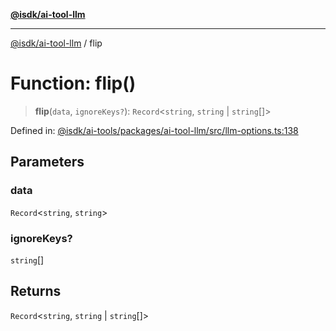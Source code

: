 [**@isdk/ai-tool-llm**](../README.md)

***

[@isdk/ai-tool-llm](../globals.md) / flip

# Function: flip()

> **flip**(`data`, `ignoreKeys?`): `Record`\<`string`, `string` \| `string`[]\>

Defined in: [@isdk/ai-tools/packages/ai-tool-llm/src/llm-options.ts:138](https://github.com/isdk/ai-tool-llm.js/blob/5fb2d6a1dff4fec5f518e0409c4643d47c5f9643/src/llm-options.ts#L138)

## Parameters

### data

`Record`\<`string`, `string`\>

### ignoreKeys?

`string`[]

## Returns

`Record`\<`string`, `string` \| `string`[]\>
